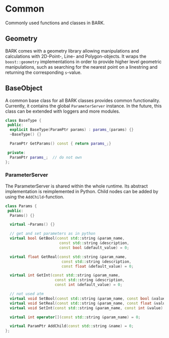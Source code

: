 Common
==========================================================

Commonly used functions and classes in BARK.

## Geometry
BARK comes with a geometry library allowing manipulations and calculations with 2D-Point-, Line- and Polygon-objects. It wraps the `boost::geometry` implementations in order to provide higher level geometric manipulations, such as searching for the nearest point on a linestring and returning the corresponding `s`-value.


## BaseObject
A common base class for all BARK classes provides common functionality. Currently, it contains the global `ParameterServer` instance. In the future, this class can be extended with loggers and more modules. 


```cpp
class BaseType {
 public:
  explicit BaseType(ParamPtr params) : params_(params) {}
  ~BaseType() {}

  ParamPtr GetParams() const { return params_;}

 private:
  ParamPtr params_;  // do not own
};
```


### ParameterServer
The ParameterServer is shared within the whole runtime. Its abstract implementation is reimplemented in Python.
Child nodes can be added by using the `AddChild`-function.

```cpp
class Params {
 public:
  Params() {}

  virtual ~Params() {}

  // get and set parameters as in python
  virtual bool GetBool(const std::string &param_name,
                        const std::string &description,
                        const bool &default_value) = 0;

  virtual float GetReal(const std::string &param_name,
                         const std::string &description,
                         const float &default_value) = 0;

  virtual int GetInt(const std::string &param_name,
                      const std::string &description,
                      const int &default_value) = 0;

  // not used atm
  virtual void SetBool(const std::string &param_name, const bool &value) = 0;
  virtual void SetReal(const std::string &param_name, const float &value) = 0;
  virtual void SetInt(const std::string &param_name, const int &value) = 0;

  virtual int operator[](const std::string &param_name) = 0;

  virtual ParamPtr AddChild(const std::string &name) = 0;
};
```
